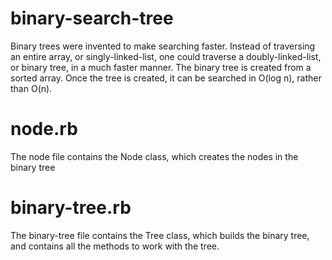 # binary-search-tree

Binary trees were invented to make searching faster. Instead of traversing an entire array, or singly-linked-list, one could traverse a doubly-linked-list, or binary tree, in a much faster manner. 
The binary tree is created from a sorted array. Once the tree is created, it can be searched in O(log n), rather than O(n).

# node.rb

The node file contains the Node class, which creates the nodes in the binary tree

# binary-tree.rb

The binary-tree file contains the Tree class, which builds the binary tree, and contains all the methods to work with the tree.

